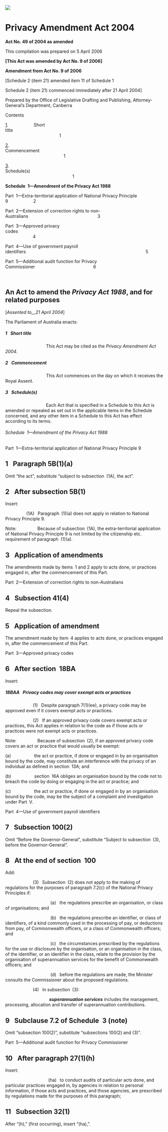 ![](http://www.comlaw.gov.au/Details/C2006C00121/Html/63A29E7431A757F8CA25714D0001770F/$FILE/image001.gif)

# Privacy Amendment Act 2004

**Act No. 49 of 2004 as amended**

This compilation was prepared on 5 April 2006

**\[This Act was amended by Act No. 9 of 2006]**

**Amendment from Act No. 9 of 2006**

\[Schedule 2 (item 21) amended item 11 of Schedule 1

Schedule 2 (item 21) commenced immediately after 21 April 2004]

Prepared by the Office of Legislative Drafting and Publishing,
Attorney-General’s Department, 
Canberra


Contents

[1](#1).            Short title                                                                                             1

[2](#2).            Commencement                                                                                   1

[3](#3).            Schedule(s)                                                                                           1

**Schedule 1—Amendment of the Privacy Act 1988** 

Part 1—Extra-territorial application of National Privacy Principle 9            2

Part 2—Extension of correction rights to non-Australians                                3

Part 3—Approved privacy codes                                                                               4

Part 4—Use of government payroll identifiers                                                       5

Part 5—Additional audit function for Privacy Commissioner                           6

 


## An Act to amend the _Privacy Act 1988_, and for related purposes

[_Assented to__21 April 2004_]

The Parliament of Australia enacts:

##### <a id="1"></a>1  Short title

                   This Act may be cited as the _Privacy Amendment Act 2004_.

##### <a id="2"></a>2  Commencement

                   This Act commences on the day on which it receives the Royal Assent.

##### <a id="3"></a>3  Schedule(s)

                   Each Act that is specified in a Schedule to this Act is amended or repealed as set out in the applicable items in the Schedule concerned, and any other item in a Schedule to this Act has effect according to its terms.

###### Schedule 1—Amendment of the Privacy Act 1988

<h7 class="ActHead7">Part 1—Extra-territorial application of National Privacy Principle 9</h7>

## 1  Paragraph 5B(1)(a)

Omit “the act”, substitute “subject to subsection (1A), the act”.

## 2  After subsection 5B(1)

Insert:

          (1A)  Paragraph (1)(a) does not apply in relation to National Privacy Principle 9.

Note:          Because of subsection (1A), the extra-territorial application of National Privacy Principle 9 is not limited by the citizenship etc. requirement of paragraph (1)(a).

## 3  Application of amendments

The amendments made by items 1 and 2 apply to acts done, or practices engaged in, after the commencement of this Part.

<h7 class="ActHead7">Part 2—Extension of correction rights to non-Australians</h7>

## 4  Subsection 41(4)

Repeal the subsection.

## 5  Application of amendment

The amendment made by item 4 applies to acts done, or practices engaged in, after the commencement of this Part.

<h7 class="ActHead7">Part 3—Approved privacy codes</h7>

## 6  After section 18BA

Insert:

##### <a id="18BAA"></a>18BAA  Privacy codes may cover exempt acts or practices

             (1)  Despite paragraph 7(1)(ee), a privacy code may be approved even if it covers exempt acts or practices.

             (2)  If an approved privacy code covers exempt acts or practices, this Act applies in relation to the code as if those acts or practices were not exempt acts or practices.

Note:          Because of subsection (2), if an approved privacy code covers an act or practice that would usually be exempt:

(a)           the act or practice, if done or engaged in by an organisation bound by the code, may constitute an interference with the privacy of an individual as defined in section 13A; and

(b)           section 16A obliges an organisation bound by the code not to breach the code by doing or engaging in the act or practice; and

(c)           the act or practice, if done or engaged in by an organisation bound by the code, may be the subject of a complaint and investigation under Part V.

<h7 class="ActHead7">Part 4—Use of government payroll identifiers</h7>

## 7  Subsection 100(2)

Omit “Before the Governor-General”, substitute “Subject to subsection (3), before the Governor-General”.

## 8  At the end of section 100

Add:

             (3)  Subsection (2) does not apply to the making of regulations for the purposes of paragraph 7.2(c) of the National Privacy Principles if:

                     (a)  the regulations prescribe an organisation, or class of organisations; and

                     (b)  the regulations prescribe an identifier, or class of identifiers, of a kind commonly used in the processing of pay, or deductions from pay, of Commonwealth officers, or a class of Commonwealth officers; and

                     (c)  the circumstances prescribed by the regulations for the use or disclosure by the organisation, or an organisation in the class, of the identifier, or an identifier in the class, relate to the provision by the organisation of superannuation services for the benefit of Commonwealth officers; and

                     (d)  before the regulations are made, the Minister consults the Commissioner about the proposed regulations.

             (4)  In subsection (3):

                    <a name="superannu-servic"></a>**_superannuation services_** includes the management, processing, allocation and transfer of superannuation contributions.

## 9  Subclause 7.2 of Schedule 3 (note)

Omit “subsection 100(2)”, substitute “subsections 100(2) and (3)”.

<h7 class="ActHead7">Part 5—Additional audit function for Privacy Commissioner</h7>

## 10  After paragraph 27(1)(h)

Insert:

                    (ha)  to conduct audits of particular acts done, and particular practices engaged in, by agencies in relation to personal information, if those acts and practices, and those agencies, are prescribed by regulations made for the purposes of this paragraph;

## 11  Subsection 32(1)

After “(h),” (first occurring), insert “(ha),”.

 
